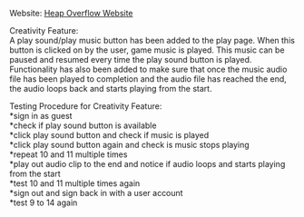 Website: [Heap Overflow Website](https://heapoverflow312.me/)


Creativity Feature:  
A play sound/play music button has been added to the play page. When this button is clicked on by the user, game music is played. This music can be paused and resumed every time the play sound button is played. Functionality has also been added to make sure that once the music audio file has been played to completion and the audio file has reached the end, the audio loops back and starts playing from the start.

Testing Procedure for Creativity Feature:  
*sign in as guest  
*check if play sound button is available  
*click play sound button and check if music is played  
*click play sound button again and check is music stops playing  
*repeat 10 and 11 multiple times  
*play out audio clip to the end and notice if audio loops and starts playing from the start  
*test 10 and 11 multiple times again  
*sign out and sign back in with a user account  
*test 9 to 14 again  
